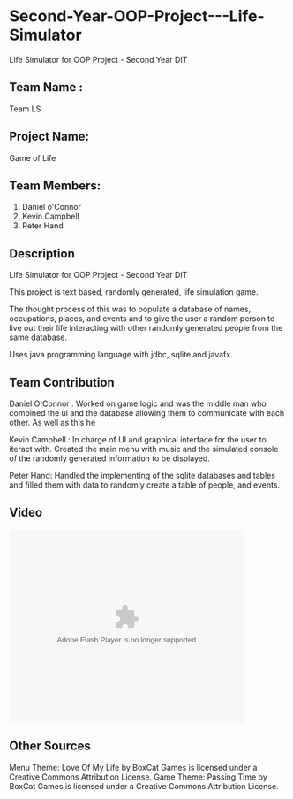 # Second-Year-OOP-Project---Life-Simulator
Life Simulator for OOP Project - Second Year DIT

Team Name :
-----------
Team LS

Project Name: 
------------
Game of Life

Team Members:
-------------
1) Daniel o'Connor
2) Kevin Campbell
3) Peter Hand

Description
-----------
Life Simulator for OOP Project - Second Year DIT

This project is text based, randomly generated, life simulation game.

The thought process of this was to populate a database of names, occupations, places, and events and to give the user a random person to live out their life interacting with other randomly generated people from the same database.

Uses java programming language with jdbc, sqlite and javafx.

Team Contribution
-----------------
Daniel O'Connor :
Worked on game logic and was the middle man who combined the ui and the database allowing them to communicate with each other. As well as this he 

Kevin Campbell :
In charge of UI and graphical interface for the user to iteract with. Created the main menu with music and the simulated console of the randomly generated information to be displayed.

Peter Hand:
Handled the implementing of the sqlite databases and tables and filled them with data to randomly create a table of people, and events.

Video
------

  <embed src="https://www.youtube.com/watch?v=6EsPLDrCmL8"
         type="application/x-shockwave-flash"
         wmode="transparent" width="425" height="350" />



Other Sources
-------------
Menu Theme:
Love Of My Life by BoxCat Games is licensed under a Creative Commons Attribution License. 
Game Theme:
Passing Time by BoxCat Games is licensed under a Creative Commons Attribution License.
